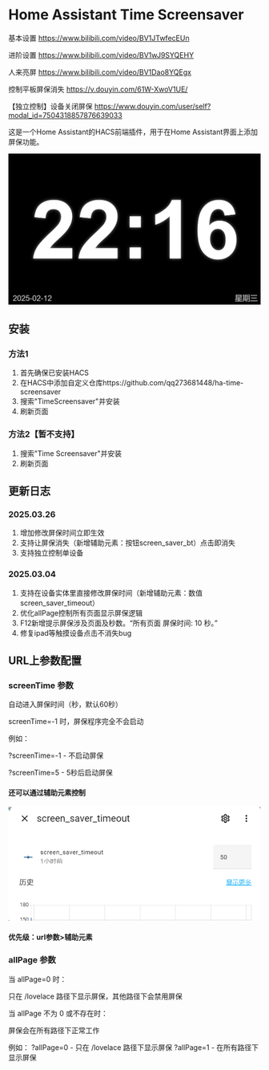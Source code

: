 # Home Assistant Time Screensaver

基本设置 https://www.bilibili.com/video/BV1JTwfecEUn

进阶设置 https://www.bilibili.com/video/BV1wJ9SYQEHY

人来亮屏 https://www.bilibili.com/video/BV1Dao8YQEgx

控制平板屏保消失 https://v.douyin.com/61W-XwoV1UE/ 

【独立控制】设备关闭屏保 https://www.douyin.com/user/self?modal_id=7504318857876639033

这是一个Home Assistant的HACS前端插件，用于在Home Assistant界面上添加屏保功能。

![alt text](img/image.png)
## 安装
### 方法1
1. 首先确保已安装HACS
2. 在HACS中添加自定义仓库https://github.com/qq273681448/ha-time-screensaver
3. 搜索"TimeScreensaver"并安装
4. 刷新页面
### 方法2【暂不支持】
1. 搜索"Time Screensaver"并安装
2. 刷新页面

## 更新日志

### 2025.03.26
1. 增加修改屏保时间立即生效
2. 支持让屏保消失（新增辅助元素：按钮screen_saver_bt）点击即消失
3. 支持独立控制单设备

### 2025.03.04
1. 支持在设备实体里直接修改屏保时间（新增辅助元素：数值screen_saver_timeout）
2. 优化allPage控制所有页面显示屏保逻辑
3. F12新增提示屏保涉及页面及秒数。“所有页面 屏保时间: 10 秒。”
4. 修复ipad等触摸设备点击不消失bug

## URL上参数配置
### screenTime 参数
自动进入屏保时间（秒，默认60秒）

screenTime=-1 时，屏保程序完全不会启动

例如：

?screenTime=-1 - 不启动屏保

?screenTime=5 - 5秒后启动屏保

#### 还可以通过辅助元素控制
![Alt text](img/image2.png)

#### 优先级：url参数>辅助元素

### allPage 参数


当 allPage=0 时：

只在 /lovelace 路径下显示屏保，其他路径下会禁用屏保

当 allPage 不为 0 或不存在时：

屏保会在所有路径下正常工作

例如：
?allPage=0 - 只在 /lovelace 路径下显示屏保
?allPage=1 - 在所有路径下显示屏保
